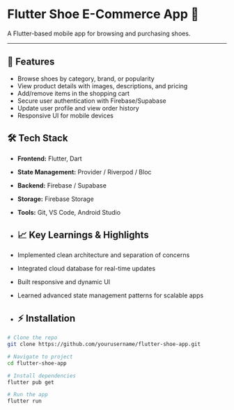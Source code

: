 # Flutter Shoe E-Commerce App 👟

A Flutter-based mobile app for browsing and purchasing shoes.

---
## 🚀 Features

- Browse shoes by category, brand, or popularity  
- View product details with images, descriptions, and pricing  
- Add/remove items in the shopping cart  
- Secure user authentication with Firebase/Supabase  
- Update user profile and view order history  
- Responsive UI for mobile devices

## 🛠 Tech Stack

- **Frontend:** Flutter, Dart  
- **State Management:** Provider / Riverpod / Bloc  
- **Backend:** Firebase / Supabase  
- **Storage:** Firebase Storage  
- **Tools:** Git, VS Code, Android Studio

- ## 📈 Key Learnings & Highlights

- Implemented clean architecture and separation of concerns  
- Integrated cloud database for real-time updates  
- Built responsive and dynamic UI  
- Learned advanced state management patterns for scalable apps

- ## ⚡ Installation

```bash
# Clone the repo
git clone https://github.com/yourusername/flutter-shoe-app.git

# Navigate to project
cd flutter-shoe-app

# Install dependencies
flutter pub get

# Run the app
flutter run


